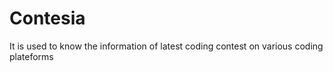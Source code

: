# Contesia
It is used to know the information of latest coding contest on various coding plateforms
